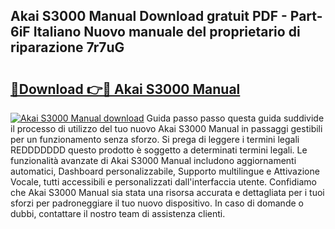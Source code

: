 ## Akai S3000 Manual Download gratuit PDF - Part-6iF Italiano Nuovo manuale del proprietario di riparazione 7r7uG

# <h2><a href="http://dff88xt.blite.top/?on=Akai+S3000+Manual">🔗Download 👉🔴 Akai S3000 Manual</a></h2>

[![Akai S3000 Manual download](https://i.imgur.com/lujVjoI.png)](http://dff88xt.blite.top/?on=Akai+S3000+Manual)
Guida passo passo questa guida suddivide il processo di utilizzo del tuo nuovo Akai S3000 Manual in passaggi gestibili per un funzionamento senza sforzo. Si prega di leggere i termini legali REDDDDDDD questo prodotto è soggetto a determinati termini legali. Le funzionalità avanzate di Akai S3000 Manual includono aggiornamenti automatici, Dashboard personalizzabile, Supporto multilingue e Attivazione Vocale, tutti accessibili e personalizzati dall'interfaccia utente. Confidiamo che Akai S3000 Manual sia stata una risorsa accurata e dettagliata per i tuoi sforzi per padroneggiare il tuo nuovo dispositivo. In caso di domande o dubbi, contattare il nostro team di assistenza clienti.
